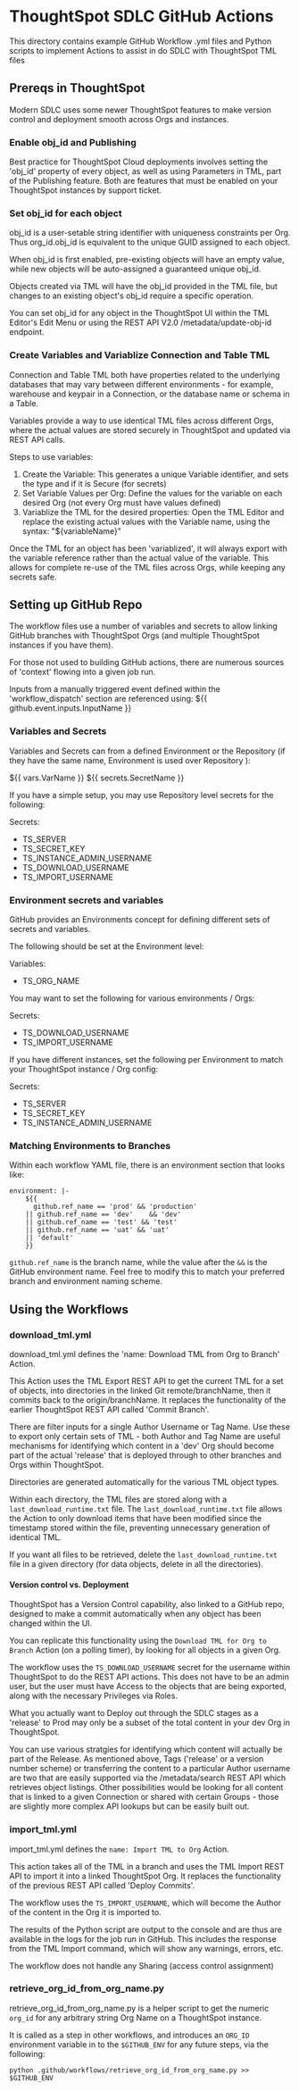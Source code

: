 # ThoughtSpot SDLC GitHub Actions

This directory contains example GitHub Workflow .yml files and Python scripts to implement Actions to assist in do SDLC with ThoughtSpot TML files

## Prereqs in ThoughtSpot
Modern SDLC uses some newer ThoughtSpot features to make version control and deployment smooth across Orgs and instances.

### Enable obj_id and Publishing
Best practice for ThoughtSpot Cloud deployments involves setting the 'obj_id' property of every object, as well as using Parameters in TML, part of the Publishing feature. Both are features that must be enabled on your ThoughtSpot instances by support ticket.

### Set obj_id for each object
obj_id is a user-setable string identifier with uniqueness constraints per Org. Thus org_id.obj_id is equivalent to the unique GUID assigned to each object.

When obj_id is first enabled, pre-existing objects will have an empty value, while new objects will be auto-assigned a guaranteed unique obj_id.

Objects created via TML will have the obj_id provided in the TML file, but changes to an existing object's obj_id require a specific operation. 

You can set obj_id for any object in the ThoughtSpot UI within the TML Editor's Edit Menu or using the REST API V2.0 /metadata/update-obj-id endpoint.

### Create Variables and Variablize Connection and Table TML
Connection and Table TML both have properties related to the underlying databases that may vary between different environments - for example, warehouse and keypair in a Connection, or the database name or schema in a Table.

Variables provide a way to use identical TML files across different Orgs, where the actual values are stored securely in ThoughtSpot and updated via REST API calls.

Steps to use variables:

 1. Create the Variable: This generates a unique Variable identifier, and sets the type and if it is Secure (for secrets)
 2. Set Variable Values per Org: Define the values for the variable on each desired Org (not every Org must have values defined)
 3. Variablize the TML for the desired properties: Open the TML Editor and replace the existing actual values with the Variable name, using the syntax: "${variableName}"

Once the TML for an object has been 'variablized', it will always export with the variable reference rather than the actual value of the variable. This allows for complete re-use of the TML files across Orgs, while keeping any secrets safe.

## Setting up GitHub Repo
The workflow files use a number of variables and secrets to allow linking GitHub branches with ThoughtSpot Orgs (and multiple ThoughtSpot instances if you have them).

For those not used to building GitHub actions, there are numerous sources of 'context' flowing into a given job run.

Inputs from a manually triggered event defined within the 'workflow_dispatch' section are referenced using:
${{ github.event.inputs.InputName }}


### Variables and Secrets
Variables and Secrets can from a defined Environment or the Repository (if they have the same name, Environment is used over Repository ):

${{ vars.VarName }}
${{ secrets.SecretName }}

If you have a simple setup, you may use Repository level secrets for the following:

Secrets:

 - TS_SERVER
 - TS_SECRET_KEY
 - TS_INSTANCE_ADMIN_USERNAME
 - TS_DOWNLOAD_USERNAME
 - TS_IMPORT_USERNAME

### Environment secrets and variables
GitHub provides an Environments concept for defining different sets of secrets and variables.

The following should be set at the Environment level:

Variables:
 
 - TS_ORG_NAME

You may want to set the following for various environments / Orgs:

Secrets:

 - TS_DOWNLOAD_USERNAME
 - TS_IMPORT_USERNAME

If you have different instances, set the following per Environment to match your ThoughtSpot instance / Org config:

Secrets:
 
 - TS_SERVER
 - TS_SECRET_KEY
 - TS_INSTANCE_ADMIN_USERNAME

 ### Matching Environments to Branches
 Within each workflow YAML file, there is an environment section that looks like:

    environment: |-
        ${{
          github.ref_name == 'prod' && 'production'
        || github.ref_name == 'dev'    && 'dev'
        || github.ref_name == 'test' && 'test'
        || github.ref_name == 'uat' && 'uat'
        || 'default'
        }} 


`github.ref_name` is the branch name, while the value after the `&&` is the GitHub environment name. Feel free to modify this to match your preferred branch and environment naming scheme.

## Using the Workflows

### download_tml.yml

download_tml.yml defines the 'name: Download TML from Org to Branch' Action. 

This Action uses the TML Export REST API to get the current TML for a set of objects, into directories in the linked Git remote/branchName, then it commits back to the origin/branchName. It replaces the functionality of the earlier ThoughtSpot REST API called 'Commit Branch'.

There are filter inputs for a single Author Username or Tag Name. Use these to export only certain sets of TML - both Author and Tag Name are useful mechanisms for identifying which content in a 'dev' Org should become part of the actual 'release' that is deployed through to other branches and Orgs within ThoughtSpot.

Directories are generated automatically for the various TML object types. 

Within each directory, the TML files are stored along with a `last_download_runtime.txt` file. The `last_download_runtime.txt` file allows the Action to only download items that have been modified since the timestamp stored within the file, preventing unnecessary generation of identical TML. 

If you want all files to be retrieved, delete the `last_download_runtime.txt` file in a given directory (for data objects, delete in all the directories).

#### Version control vs. Deployment
ThoughtSpot has a Version Control capability, also linked to a GitHub repo, designed to make a commit automatically when any object has been changed within the UI. 

You can replicate this functionality using the `Download TML for Org to Branch` Action (on a polling timer), by looking for all objects in a given Org.

The workflow uses the `TS_DOWNLOAD_USERNAME` secret for the username within ThoughtSpot to do the REST API actions. This does not have to be an admin user, but the user must have Access to the objects that are being exported, along with the necessary Privileges via Roles. 

What you actually want to Deploy out through the SDLC stages as a 'release' to Prod may only be a subset of the total content in your dev Org in ThoughtSpot. 

You can use various stratgies for identifying which content will actually be part of the Release. As mentioned above, Tags ('release' or a version number scheme) or transferring the content to a particular Author username are two that are easily supported via the /metadata/search REST API which retrieves object listings. Other possibilities would be looking for all content that is linked to a given Connection or shared with certain Groups - those are slightly more complex API lookups but can be easily built out.

### import_tml.yml

import_tml.yml defines the `name: Import TML to Org` Action. 

This action takes all of the TML in a branch and uses the TML Import REST API to import it into a linked ThoughtSpot Org. It replaces the functionality of the previous REST API called 'Deploy Commits'. 

The workflow uses the `TS_IMPORT_USERNAME`, which will become the Author of the content in the Org it is imported to.

The results of the Python script are output to the console and are thus are available in the logs for the job run in GitHub. This includes the response from the TML Import command, which will show any warnings, errors, etc.

The workflow does not handle any Sharing (access control assignment)

### retrieve_org_id_from_org_name.py
retrieve_org_id_from_org_name.py is a helper script to get the numeric `org_id` for any arbitrary string Org Name on a ThoughtSpot instance.

It is called as a step in other workflows, and introduces an `ORG_ID` environment variable in to the `$GITHUB_ENV` for any future steps, via the following:

    python .github/workflows/retrieve_org_id_from_org_name.py >> $GITHUB_ENV
